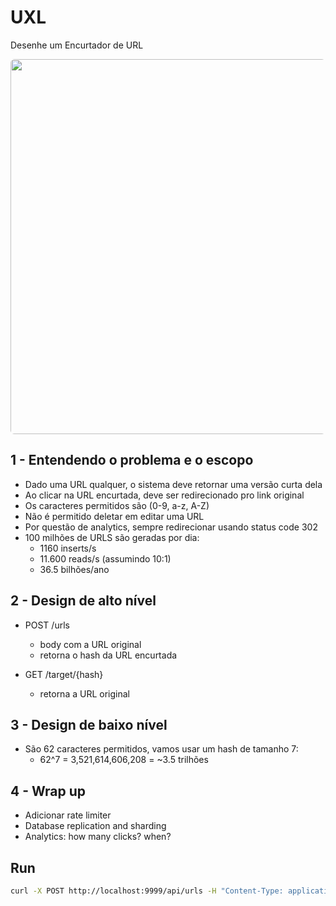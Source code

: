 # UXL

Desenhe um Encurtador de URL

<img src="./uxl.gif" width="600" style="border-radius: 6px">

## 1 - Entendendo o problema e o escopo

- Dado uma URL qualquer, o sistema deve retornar uma versão curta dela
- Ao clicar na URL encurtada, deve ser redirecionado pro link original
- Os caracteres permitidos são (0-9, a-z, A-Z)
- Não é permitido deletar em editar uma URL
- Por questão de analytics, sempre redirecionar usando status code 302
- 100 milhões de URLS são geradas por dia:
    - 1160 inserts/s
    - 11.600 reads/s (assumindo 10:1)
    - 36.5 bilhões/ano

## 2 - Design de alto nível

- POST /urls
    - body com a URL original
    - retorna o hash da URL encurtada

- GET /target/{hash}
    - retorna a URL original

## 3 - Design de baixo nível

- São 62 caracteres permitidos, vamos usar um hash de tamanho 7:
    - 62^7 = 3,521,614,606,208 = ~3.5 trilhões

## 4 - Wrap up

- Adicionar rate limiter
- Database replication and sharding
- Analytics: how many clicks? when?


## Run

```sh
curl -X POST http://localhost:9999/api/urls -H "Content-Type: application/json" -d "{\"target\":\"https://bytebytego.com/courses/system-design-interview/design-a-url-shortener\"}"
```